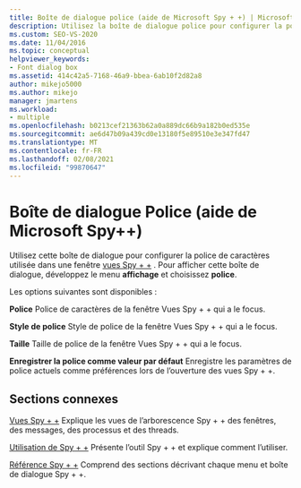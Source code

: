 ```yaml
---
title: Boîte de dialogue police (aide de Microsoft Spy + +) | Microsoft Docs
description: Utilisez la boîte de dialogue police pour configurer la police de caractères utilisée dans une fenêtre Vues Spy + +. Cet article fournit des détails sur l’utilisation.
ms.custom: SEO-VS-2020
ms.date: 11/04/2016
ms.topic: conceptual
helpviewer_keywords:
- Font dialog box
ms.assetid: 414c42a5-7168-46a9-bbea-6ab10f2d82a8
author: mikejo5000
ms.author: mikejo
manager: jmartens
ms.workload:
- multiple
ms.openlocfilehash: b0213cef21363b62a0a889dc66b9a182b0ed535e
ms.sourcegitcommit: ae6d47b09a439cd0e13180f5e89510e3e347fd47
ms.translationtype: MT
ms.contentlocale: fr-FR
ms.lasthandoff: 02/08/2021
ms.locfileid: "99870647"
---
```

# <a name="font-dialog-box-microsoft-spy-help"></a>Boîte de dialogue Police (aide de Microsoft Spy++)
Utilisez cette boîte de dialogue pour configurer la police de caractères utilisée dans une fenêtre [vues Spy + +](../debugger/spy-increment-views.md) . Pour afficher cette boîte de dialogue, développez le menu **affichage** et choisissez **police**.

 Les options suivantes sont disponibles :

 **Police** Police de caractères de la fenêtre Vues Spy + + qui a le focus.

 **Style de police** Style de police de la fenêtre Vues Spy + + qui a le focus.

 **Taille** Taille de police de la fenêtre Vues Spy + + qui a le focus.

 **Enregistrer la police comme valeur par défaut** Enregistre les paramètres de police actuels comme préférences lors de l’ouverture des vues Spy + +.

## <a name="related-sections"></a>Sections connexes
 [Vues Spy + +](../debugger/spy-increment-views.md) Explique les vues de l’arborescence Spy + + des fenêtres, des messages, des processus et des threads.

 [Utilisation de Spy + +](../debugger/using-spy-increment.md) Présente l’outil Spy + + et explique comment l’utiliser.

 [Référence Spy + +](../debugger/spy-increment-reference.md) Comprend des sections décrivant chaque menu et boîte de dialogue Spy + +.